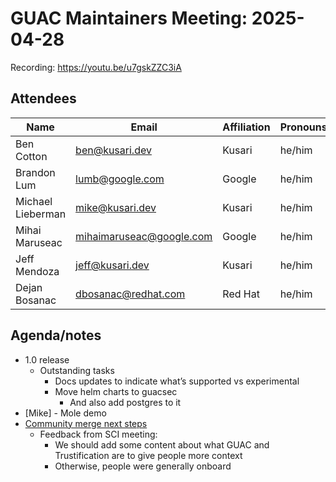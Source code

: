 # GUAC Maintainers Meeting: 2025-04-28

Recording: https://youtu.be/u7gskZZC3iA

## Attendees

| Name | Email | Affiliation | Pronouns
| ---- | ----- | ----------- | --------
| Ben Cotton | ben@kusari.dev | Kusari | he/him
| Brandon Lum | lumb@google.com | Google | he/him
| Michael Lieberman | mike@kusari.dev | Kusari | he/him
| Mihai Maruseac | mihaimaruseac@google.com | Google | he/him
| Jeff Mendoza | jeff@kusari.dev | Kusari | he/him
| Dejan Bosanac | dbosanac@redhat.com | Red Hat | he/him

## Agenda/notes

* 1.0 release
    * Outstanding tasks
        * Docs updates to indicate what’s supported vs experimental
        * Move helm charts to guacsec
            * And also add postgres to it
* [Mike] - Mole demo
* [Community merge next steps](https://docs.google.com/document/d/18ECugArG7MT4baRHE6KrvdRoTCx99kNedGvyOJEDpYA/edit?tab=t.0#heading=h.jt7wryu8027o)
    * Feedback from SCI meeting:
        * We should add some content about what GUAC and Trustification are to give people more context
        * Otherwise, people were generally onboard
